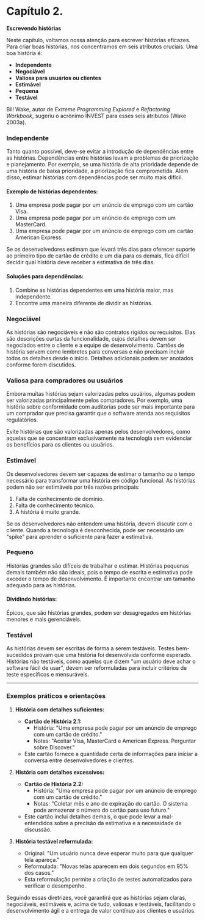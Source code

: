 # Capítulo 2.

**Escrevendo histórias**

Neste capítulo, voltamos nossa atenção para escrever histórias eficazes. Para criar boas histórias, nos concentramos em seis atributos cruciais. Uma boa história é:

- **Independente**
- **Negociável**
- **Valiosa para usuários ou clientes**
- **Estimável**
- **Pequena**
- **Testável**

Bill Wake, autor de *Extreme Programming Explored* e *Refactoring Workbook*, sugeriu o acrônimo INVEST para esses seis atributos (Wake 2003a).

### Independente

Tanto quanto possível, deve-se evitar a introdução de dependências entre as histórias. Dependências entre histórias levam a problemas de priorização e planejamento. Por exemplo, se uma história de alta prioridade depende de uma história de baixa prioridade, a priorização fica comprometida. Além disso, estimar histórias com dependências pode ser muito mais difícil.

#### Exemplo de histórias dependentes:

1. Uma empresa pode pagar por um anúncio de emprego com um cartão Visa.
2. Uma empresa pode pagar por um anúncio de emprego com um MasterCard.
3. Uma empresa pode pagar por um anúncio de emprego com um cartão American Express.

Se os desenvolvedores estimam que levará três dias para oferecer suporte ao primeiro tipo de cartão de crédito e um dia para os demais, fica difícil decidir qual história deve receber a estimativa de três dias.

#### Soluções para dependências:

1. Combine as histórias dependentes em uma história maior, mas independente.
2. Encontre uma maneira diferente de dividir as histórias.

### Negociável

As histórias são negociáveis e não são contratos rígidos ou requisitos. Elas são descrições curtas da funcionalidade, cujos detalhes devem ser negociados entre o cliente e a equipe de desenvolvimento. Cartões de história servem como lembretes para conversas e não precisam incluir todos os detalhes desde o início. Detalhes adicionais podem ser anotados conforme forem discutidos.

### Valiosa para compradores ou usuários

Embora muitas histórias sejam valorizadas pelos usuários, algumas podem ser valorizadas principalmente pelos compradores. Por exemplo, uma história sobre conformidade com auditorias pode ser mais importante para um comprador que precisa garantir que o software atenda aos requisitos regulatórios.

Evite histórias que são valorizadas apenas pelos desenvolvedores, como aquelas que se concentram exclusivamente na tecnologia sem evidenciar os benefícios para os clientes ou usuários.

### Estimável

Os desenvolvedores devem ser capazes de estimar o tamanho ou o tempo necessário para transformar uma história em código funcional. As histórias podem não ser estimáveis por três razões principais:

1. Falta de conhecimento de domínio.
2. Falta de conhecimento técnico.
3. A história é muito grande.

Se os desenvolvedores não entendem uma história, devem discutir com o cliente. Quando a tecnologia é desconhecida, pode ser necessário um "spike" para aprender o suficiente para fazer a estimativa.

### Pequeno

Histórias grandes são difíceis de trabalhar e estimar. Histórias pequenas demais também não são ideais, pois o tempo de escrita e estimativa pode exceder o tempo de desenvolvimento. É importante encontrar um tamanho adequado para as histórias.

#### Dividindo histórias:

Épicos, que são histórias grandes, podem ser desagregados em histórias menores e mais gerenciáveis. 

### Testável

As histórias devem ser escritas de forma a serem testáveis. Testes bem-sucedidos provam que uma história foi desenvolvida conforme esperado. Histórias não testáveis, como aquelas que dizem "um usuário deve achar o software fácil de usar", devem ser reformuladas para incluir critérios de teste específicos e mensuráveis.

---

### Exemplos práticos e orientações

1. **História com detalhes suficientes:**
   - **Cartão de História 2.1:**
     - História: "Uma empresa pode pagar por um anúncio de emprego com um cartão de crédito."
     - Notas: "Aceitar Visa, MasterCard e American Express. Perguntar sobre Discover."
   - Este cartão fornece a quantidade certa de informações para iniciar a conversa entre desenvolvedores e clientes.

2. **História com detalhes excessivos:**
   - **Cartão de História 2.2:**
     - História: "Uma empresa pode pagar por um anúncio de emprego com um cartão de crédito."
     - Notas: "Coletar mês e ano de expiração do cartão. O sistema pode armazenar o número do cartão para uso futuro."
   - Este cartão inclui detalhes demais, o que pode levar a mal-entendidos sobre a precisão da estimativa e a necessidade de discussão.

3. **História testável reformulada:**
   - Original: "Um usuário nunca deve esperar muito para que qualquer tela apareça."
   - Reformulada: "Novas telas aparecem em dois segundos em 95% dos casos."
   - Esta reformulação permite a criação de testes automatizados para verificar o desempenho.

Seguindo essas diretrizes, você garantirá que as histórias sejam claras, negociáveis, estimáveis e, acima de tudo, valiosas e testáveis, facilitando o desenvolvimento ágil e a entrega de valor contínuo aos clientes e usuários.